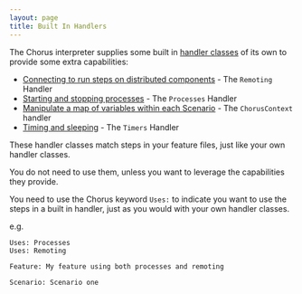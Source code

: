 ```yaml
---
layout: page
title: Built In Handlers
---
```


The Chorus interpreter supplies some built in [handler classes](/pages/Handlers/HandlerClasses) of its own to provide some extra capabilities:

* [Connecting to run steps on distributed components](/pages/BuiltInHandlers/Remoting/DistributedTesting) - The `Remoting` Handler
* [Starting and stopping processes](/pages/BuiltInHandlers/Processes/StartingProcesses) - The `Processes` Handler
* [Manipulate a map of variables within each Scenario](/pages/BuiltInHandlers/ChorusContext/ChorusContextHandler) - The `ChorusContext` handler
* [Timing and sleeping](/pages/BuiltInHandlers/Timers/TimersHandler) - The `Timers` Handler


These handler classes match steps in your feature files, just like your own handler classes.  

You do not need to use them, unless you want to leverage the capabilities they provide.

You need to use the Chorus keyword `Uses:` to indicate you want to use the steps in a built in handler, just as you 
would with your own handler classes.

e.g.  

    Uses: Processes  
    Uses: Remoting 
    
    Feature: My feature using both processes and remoting
    
    Scenario: Scenario one
    
    